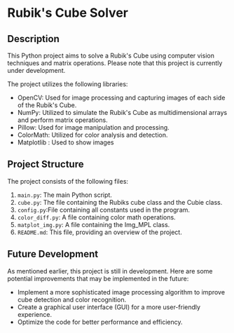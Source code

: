 # Rubik's Cube Solver

## Description
This Python project aims to solve a Rubik's Cube using computer vision techniques and matrix operations. Please note that this project is currently under development.

The project utilizes the following libraries:
- OpenCV: Used for image processing and capturing images of each side of the Rubik's Cube.
- NumPy: Utilized to simulate the Rubik's Cube as multidimensional arrays and perform matrix operations.
- Pillow: Used for image manipulation and processing.
- ColorMath: Utilized for color analysis and detection.
- Matplotlib : Used to show images

## Project Structure
The project consists of the following files:

1. `main.py`: The main Python script.
2. `cube.py`: The file containing the Rubiks cube class and the Cubie class.
3. `config.py`:File containing all constants used in the program.
4. `color_diff.py`: A file containing color math operations.
5. `matplot_img.py`: A file containing the Img_MPL class.
6. `README.md`: This file, providing an overview of the project.


## Future Development
As mentioned earlier, this project is still in development. Here are some potential improvements that may be implemented in the future:

- Implement a more sophisticated image processing algorithm to improve cube detection and color recognition.
- Create a graphical user interface (GUI) for a more user-friendly experience.
- Optimize the code for better performance and efficiency.

